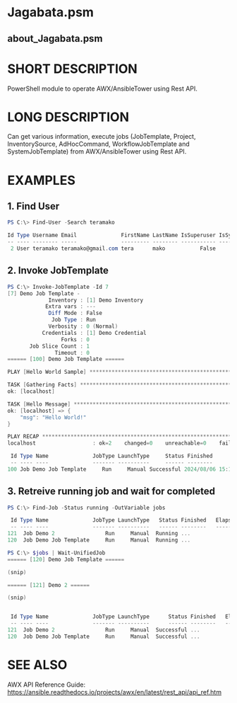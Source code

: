 # Jagabata.psm
## about_Jagabata.psm

# SHORT DESCRIPTION
PowerShell module to operate AWX/AnsibleTower using Rest API.

# LONG DESCRIPTION

Can get various information, execute jobs (JobTemplate, Project, InventorySource, AdHocCommand, WorkflowJobTemplate and SystemJobTemplate)
from AWX/AnsibleTower using Rest API.

# EXAMPLES

## 1. Find User

```powershell
PS C:\> Find-User -Search teramako

Id Type Username Email              FirstName LastName IsSuperuser IsSystemAuditor Created            Modified            LastLogin           LdapDn ExternalAccount
-- ---- -------- -----              --------- -------- ----------- --------------- -------            --------            ---------           ------ ---------------
 2 User teramako teramako@gmail.com tera      mako           False           False 2024/05/21 0:13:43 2024/06/10 22:48:18 2024/06/10 22:48:18

```

## 2. Invoke JobTemplate

```powershell
PS C:\> Invoke-JobTemplate -Id 7
[7] Demo Job Template -
             Inventory : [1] Demo Inventory
            Extra vars : ---
             Diff Mode : False
              Job Type : Run
             Verbosity : 0 (Normal)
           Credentials : [1] Demo Credential
                 Forks : 0
       Job Slice Count : 1
               Timeout : 0
====== [100] Demo Job Template ======

PLAY [Hello World Sample] ******************************************************

TASK [Gathering Facts] *********************************************************
ok: [localhost]

TASK [Hello Message] ***********************************************************
ok: [localhost] => {
    "msg": "Hello World!"
}

PLAY RECAP *********************************************************************
localhost                  : ok=2    changed=0    unreachable=0    failed=0    skipped=0    rescued=0    ignored=0

 Id Type Name              JobType LaunchType     Status Finished            Elapsed LaunchedBy     Template             Note
 -- ---- ----              ------- ----------     ------ --------            ------- ----------     --------             ----
100 Job Demo Job Template     Run     Manual Successful 2024/08/06 15:19:01   1.983 [user][1]admin [7]Demo Job Template {[Playbook, hello_world.yml], [Artifacts, {}], [Labels, ]}

```

## 3. Retreive running job and wait for completed

```powershell
PS C:\> Find-Job -Status running -OutVariable jobs

 Id Type Name              JobType LaunchType   Status Finished   Elapsed LaunchedBy     Template  Note
 -- ---- ----              ------- ----------   ------ --------   ------- ----------     --------  ----
121  Job Demo 2                Run     Manual  Running ...            ... ...            ...       ...
120  Job Demo Job Template     Run     Manual  Running ...            ... ...            ...       ...

PS C:\> $jobs | Wait-UnifiedJob
====== [120] Demo Job Template ======

(snip)

====== [121] Demo 2 ======

(snip)


 Id Type Name              JobType LaunchType      Status Finished   Elapsed LaunchedBy     Template  Note
 -- ---- ----              ------- ----------      ------ --------   ------- ----------     --------  ----
121  Job Demo 2                Run     Manual  Successful ...            ... ...            ...       ...
120  Job Demo Job Template     Run     Manual  Successful ...            ... ...            ...       ...

```

# SEE ALSO

AWX API Reference Guide: https://ansible.readthedocs.io/projects/awx/en/latest/rest_api/api_ref.htm

